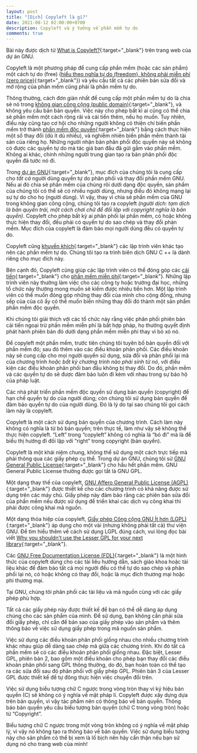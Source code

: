 ```yaml
---
layout: post
title: "[Dịch] Copyleft là gì?"
date: 2021-08-12 02:00:00+0700
description: Copyleft và ý tưởng về phần mềm tự do
comments: true
---
```

Bài này được dịch từ [What is Copyleft?](https://www.gnu.org/licenses/copyleft.en.html){:target="_blank"} trên trang web của dự án GNU.

Copyleft là một phương pháp để cung cấp phần mềm (hoặc các sản phẩm) một cách tự do (free) ([hiểu theo nghĩa tự do (freedom), không phải miễn phí (zero price)](https://www.gnu.org/philosophy/free-sw.html){:target="_blank"}) và yêu cầu tất cả các phiên bản sửa đổi và mở rộng của phần mềm cũng phải là phần mềm tự do.

Thông thường, cách đơn giản nhất để cung cấp một phần mềm tự do là chia sẻ nó trong [không gian công cộng (public domain)](https://www.gnu.org/philosophy/categories.html#PublicDomainSoftware){:target="_blank"}, và không yêu cầu bản bản quyền. Việc này cho phép bất kì ai cũng có thể chia sẻ phần mềm một cách rộng rãi và cải tiến thêm, nếu họ muốn. Tuy nhiên, điều này cũng tạo cơ hội cho những người không có thiện chí biến phần mềm trở thành [phần mềm độc quyền](https://www.gnu.org/philosophy/categories.html#ProprietarySoftware){:target="_blank"} bằng cách thực hiện một số thay đổi (dù ít dù nhiều), và nghiễm nhiên biến phần mềm thành tài sản của riêng họ. Những người nhận bản phân phối độc quyền này sẽ không có được các quyền tự do mà tác giả ban đầu đã gửi gắm vào phần mềm. Không ai khác, chính những người trung gian tạo ra bản phân phối độc quyền đã tước nó đi.

Trong [dự án GNU](https://www.gnu.org/gnu/thegnuproject.html){:target="_blank"}, mục đích của chúng tôi là cung cấp cho _tất cả_ người dùng quyền tự do phân phối và thay đổi phần mềm GNU. Nếu ai đó chia sẻ phần mềm của chúng rôi dưới dạng độc quyền, sản phẩm của chúng tôi có thể sẽ có nhiều người dùng, nhưng điều đó không mạng lại sự tự do cho họ (người dùng). Vì vậy, thay vì chia sẻ phần mềm của GNU trong không gian công cộng, chúng tôi tạo ra  copyleft *(người dịch: tạm dịch là bản quyền trái, một cách chơi chữ để đối lâp với copyright nghĩa là bản quyền)*. Copyleft cho phép bất kỳ ai phân phối lại phần mềm, có hoặc không thực hiện thay đổi, đều phải có quyền tự do sao chép và thay đổi phàn mềm. Mục đích của copyleft là đảm bảo mọi người dùng đều có quyền tự do.

Copyleft cũng [khuyến khích](https://www.gnu.org/philosophy/pragmatic.html){:target="_blank"} các lập trình viên khác tạo nên các phần mềm tự do. Chúng tôi tạo ra trình biên dịch GNU C ++ là dành riêng cho mục đích này.

Bên cạnh đó, Copyleft cũng giúp các lập trình viên có thể đóng góp các [cải tiến](https://www.gnu.org/prep/tasks.html){:target="_blank"} cho [phần mềm miễn phí](https://www.gnu.org/philosophy/free-sw.html){:target="_blank"}. Những lập trình viên này thường làm việc cho các công ty hoặc trường đại học, những tổ chức này thường mong muốn sẽ kiếm được nhiêu tiền hơn. Một lập trình viên có thể muốn đóng góp những thay đổi của mình cho cộng đồng, nhưng sếp của của cô ấy có thể muốn biến những thay đổi đó thành một sản phẩm phần mềm độc quyền.

Khi chúng tôi giải thích với các tổ chức này rằng việc phân phối phiên bản cải tiến ngoại trừ phần mềm miễn phí là bất hợp pháp, họ thường quyết định phát hành phiên bản đó dưới dạng phần mềm miễn phí thay vì bỏ xó nó.

Để copyleft một phần mềm, trước tiên chúng tôi tuyên bố bản quyền đối với phần mềm đó; sau đó thêm vào các điều khoản phân phối. Các điều khoản này sẽ cung cấp cho mọi người quyền sử dụng, sửa đổi và phân phối lại mã của chương trình _hoặc bất kỳ chương trình nào phái sinh từ nó_, với điều kiện các điều khoản phân phối ban đầu không bị thay đổi. Do đó, phần mềm và các quyền tự do sẽ được đảm bảo luôn đi kèm với nhau trong sự bảo hộ của pháp luật.

Các nhà phát triển phần mềm độc quyền sử dụng bản quyền (copyright) để hạn chế quyền tự do của người dùng; còn chúng tôi sử dụng bản quyền để đảm bảo quyền tự do của người dùng. Đó là lý do tại sao chúng tôi gọi cách làm này là copyleft.

Copyleft là một cách sử dụng bản quyền của chương trình. Cách làm này không có nghĩa là từ bỏ bản quyền; trên thực tế, làm như vậy sẽ không thể thực hiện copyleft. “Left” trong “copyleft” không có nghĩa là “bỏ đi” mà là để biểu thị hướng đi đối lập với “right” trong copyright (bản quyền).

Copyleft là một khái niệm chung, không thể sử dụng một cách trực tiếp mà phải thông qua các giấy phép cụ thể. Trong dự án GNU, chúng tôi sử [GNU General Public License](https://www.gnu.org/licenses/gpl.html){:target="_blank"} cho hầu hết phần mềm. GNU General Public License thường được gọi tắt là GNU GPL. 

Một dạng thay thế của copyleft, [GNU Affero General Public License (AGPL)](https://www.gnu.org/licenses/agpl.html){:target="_blank"} được thiết kế cho các chương trình có khả năng được sử dụng trên các máy chủ. Giấy phép này đảm bảo rằng các phiên bản sửa đổi của phần mềm nếu được sử dụng để triển khai các dịch vụ công khai thì phải được công khai mã nguồn.

Một dạng thỏa hiệp của copyleft, [Giấy phép Công cộng GNU Ít hơn (LGPL)](https://www.gnu.org/licenses/lgpl.html){:target="_blank"} áp dụng cho một vài (nhưng không phải tất cả) thư viện GNU. Để tìm hiểu thêm về cách sử dụng LGPL đúng cách, vui lòng đọc bài viết [Why you shouldn't use the Lesser GPL for your next library](https://www.gnu.org/philosophy/why-not-lgpl.html){:target="_blank"}.

Các [GNU Free Documentation License (FDL)](https://www.gnu.org/licenses/fdl.html){:target="_blank"} là một hình thức của copyleft dùng cho các tài liêu hướng dẫn, sách giáo khoa hoặc tài liệu khác để đảm bảo tất cả mọi người đều có thể tự do sao chép và phân phối lại nó, có hoặc không có thay đổi, hoặc là mục đích thương mại hoặc phi thương mại.

Tại GNU, chúng tôi phân phối các tài liệu và mã nguồn cùng với các giấy phép phù hợp.

Tất cả các giấy phép này được thiết kế để bạn có thể dễ dàng áp dụng chúng cho các sản phẩm của mình. Để sử dụng, bạn không cần phải sửa đổi giấy phép, chỉ cần để bản sao của giấy phép vào sản phẩm và thêm thông báo về việc sử dụng giấy phép trong mã nguồn sản phẩm.

Việc sử dụng các điều khoản phân phối giống nhau cho nhiều chương trình khác nhau giúp dễ dàng sao chép mã giữa các chương trình. Khi đó tất cả phần mềm sẽ có các điều khoản phân phối giống nhau. Đặc biệt, Lesser GPL, phiên bản 2, bao gồm một điều khoản cho phép bạn thay đổi các điều khoản phân phối sang GPL thông thường, do đó, bạn hoàn toàn có thể tạo ra các sửa đổi sau đó phân phối với giấy phép GPL. Phiên bản 3 của Lesser GPL được thiết kế để tự đông thực hiện việc chuyển đổi trên.

Việc sử dụng biểu tượng chữ C ngược trong vòng tròn thay vì ký hiệu bản quyền (C) sẽ không có ý nghĩa về mặt pháp lí. Copyleft được xây dựng dựa trên bản quyền, vì vậy tác phẩm nên có thông báo về bản quyền. Thông báo bản quyền yêu cầu biểu tượng bản quyền (chữ C trong vòng tròn) hoặc từ “Copyright”.

Biểu tượng chữ C ngược trong một vòng tròn không có ý nghĩa về mặt pháp lý, vì vậy nó không tạo ra thông báo về bản quyền. Việc sử dụng biểu tượng này cho sản phẩm có thể bị xem là lố bịch nên hãy cẩn thận nếu bạn sử dụng nó cho trang web của mình!

